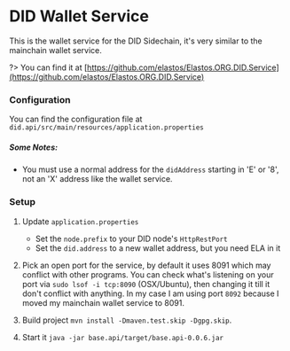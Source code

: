 
# DID Wallet Service

This is the wallet service for the DID Sidechain, it's very similar to the mainchain wallet service.

?> You can find it at [https://github.com/elastos/Elastos.ORG.DID.Service](https://github.com/elastos/Elastos.ORG.DID.Service)

### Configuration

You can find the configuration file at `did.api/src/main/resources/application.properties`

##### Some Notes:

- You must use a normal address for the `didAddress` starting in 'E' or '8', not an 'X' address like the wallet service.

### Setup

1. Update `application.properties`
    - Set the `node.prefix` to your DID node's `HttpRestPort`
    - Set the `did.address` to a new wallet address, but you need ELA in it


2. Pick an open port for the service, by default it uses 8091 which may conflict with other programs.
You can check what's listening on your port via `sudo lsof -i tcp:8090` (OSX/Ubuntu), then changing it till it don't conflict with anything.
In my case I am using port `8092` because I moved my mainchain wallet service to 8091.

3. Build project `mvn install -Dmaven.test.skip -Dgpg.skip`.

4. Start it `java -jar base.api/target/base.api-0.0.6.jar`
